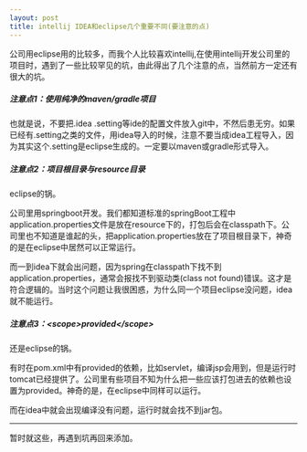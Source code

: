 ```yaml
---
layout: post
title: intellij IDEA和eclipse几个重要不同(要注意的点)
---
```


公司用eclipse用的比较多，而我个人比较喜欢intellij,在使用intellij开发公司里的项目时，遇到了一些比较罕见的坑，由此得出了几个注意的点，当然前方一定还有很大的坑。

##### 注意点1：使用纯净的maven/gradle项目

也就是说，不要把.idea .setting等ide的配置文件放入git中，不然后患无穷。如果已经有.setting之类的文件，用idea导入的时候，注意不要当成idea工程导入，因为其实这个.setting是eclipse生成的。一定要以maven或gradle形式导入。

##### 注意点2：项目根目录与resource目录

eclipse的锅。

公司里用springboot开发。我们都知道标准的springBoot工程中application.properties文件是放在resource下的，打包后会在classpath下。公司里也不知道是谁起的头，把application.properties放在了项目根目录下，神奇的是在eclipse中居然可以正常运行。

而一到idea下就会出问题，因为spring在classpath下找不到application.properties，通常会报找不到驱动类(class not found)错误。这才是符合逻辑的。当时这个问题让我很困惑，为什么同一个项目eclipse没问题，idea就不能运行。

##### 注意点3：<scope\>provided</scope\>

还是eclipse的锅。

有时在pom.xml中有provided的依赖，比如servlet，编译jsp会用到，但是运行时tomcat已经提供了。公司里有些项目不知为什么把一些应该打包进去的依赖也设置为provided。神奇的是，在eclipse中同样可以运行。

而在idea中就会出现编译没有问题，运行时就会找不到jar包。

-----
暂时就这些，再遇到坑再回来添加。